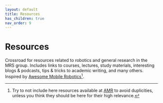 ```yaml
---
layout: default
title: Resources
has_children: true
nav_order: 9
---
```


# Resources
Crossroad for resources related to robotics and general research in the MRS group.
Includes links to courses, lectures, study materials, interesting blogs & podcasts, tips & tricks to academic writing, and many others.
Inspired by [Awesome Mobile Robotics](https://github.com/mathiasmantelli/awesome-mobile-robotics)[^1].

[^1]: Try to not include here resources available at [AMR](https://github.com/mathiasmantelli/awesome-mobile-robotics) to avoid duplicities, unless you think they should be here for their high relevance.
